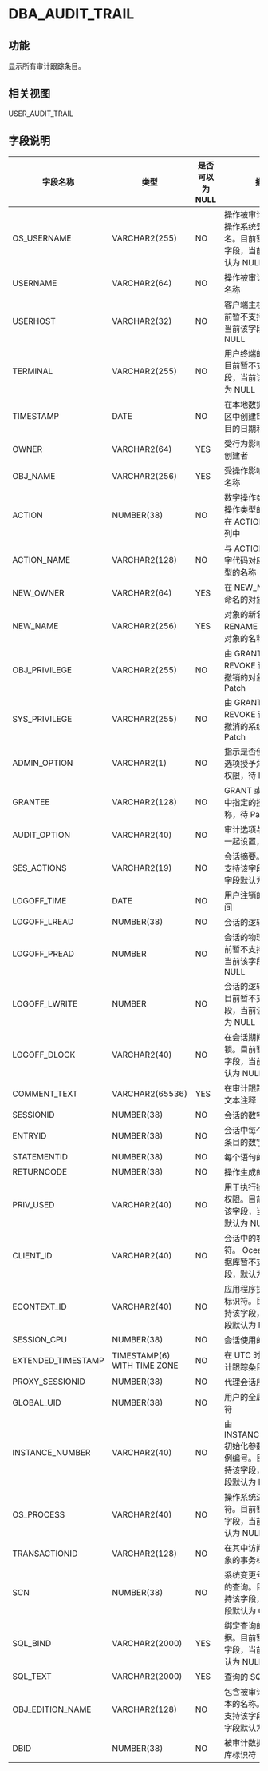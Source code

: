 DBA_AUDIT_TRAIL 
====================================



功能 
-----------

显示所有审计跟踪条目。

相关视图 
-------------

USER_AUDIT_TRAIL

字段说明 
-------------



|      **字段名称**      |           **类型**            | **是否可以为 NULL** |                          **描述**                           |
|--------------------|-----------------------------|----------------|-----------------------------------------------------------|
| OS_USERNAME        | VARCHAR2(255)               | NO             | 操作被审计的用户的操作系统登录用户名。目前暂不支持该字段，当前该字段默认为 NULL                |
| USERNAME           | VARCHAR2(64)                | NO             | 操作被审计的用户的名称                                               |
| USERHOST           | VARCHAR2(32)                | NO             | 客户端主机名称。目前暂不支持该字段，当前该字段默认为 NULL                           |
| TERMINAL           | VARCHAR2(255)               | NO             | 用户终端的标识符。目前暂不支持该字段，当前该字段默认为 NULL                          |
| TIMESTAMP          | DATE                        | NO             | 在本地数据库会话时区中创建审计跟踪条目的日期和时间                                 |
| OWNER              | VARCHAR2(64)                | YES            | 受行为影响的对象的创建者                                              |
| OBJ_NAME           | VARCHAR2(256)               | YES            | 受操作影响的对象的名称                                               |
| ACTION             | NUMBER(38)                  | NO             | 数字操作类型代码。操作类型的对应名称在 ACTION_NAME 列中                        |
| ACTION_NAME        | VARCHAR2(128)               | NO             | 与 ACTION 列中的数字代码对应的操作类型的名称                                |
| NEW_OWNER          | VARCHAR2(64)                | YES            | 在 NEW_NAME 列中命名的对象的所有者                                    |
| NEW_NAME           | VARCHAR2(256)               | YES            | 对象的新名称在 RENAME 之后或基础对象的名称之后                               |
| OBJ_PRIVILEGE      | VARCHAR2(255)               | NO             | 由 GRANT 或 REVOKE 语句授予或撤销的对象权限，待 Patch                     |
| SYS_PRIVILEGE      | VARCHAR2(255)               | NO             | 由 GRANT 或 REVOKE 语句授予或撤消的系统权限，待 Patch                     |
| ADMIN_OPTION       | VARCHAR2(1)                 | NO             | 指示是否使用 ADMIN 选项授予角色或系统权限，待 Patch                          |
| GRANTEE            | VARCHAR2(128)               | NO             | GRANT 或 REVOKE 中指定的授予者名称，待 Patch                          |
| AUDIT_OPTION       | VARCHAR2(40)                | NO             | 审计选项与审计语句一起设置，待 Patch                                     |
| SES_ACTIONS        | VARCHAR2(19)                | NO             | 会话摘要。目前暂不支持该字段，当前该字段默认为 NULL                              |
| LOGOFF_TIME        | DATE                        | NO             | 用户注销的日期和时间                                                |
| LOGOFF_LREAD       | NUMBER(38)                  | NO             | 会话的逻辑读取                                                   |
| LOGOFF_PREAD       | NUMBER                      | NO             | 会话的物理读取。目前暂不支持该字段，当前该字段默认为 NULL                           |
| LOGOFF_LWRITE      | NUMBER                      | NO             | 会话的逻辑写操作。目前暂不支持该字段，当前该字段默认为 NULL                          |
| LOGOFF_DLOCK       | VARCHAR2(40)                | NO             | 在会话期间检测到死锁。目前暂不支持该字段，当前该字段默认为 NULL                        |
| COMMENT_TEXT       | VARCHAR2(65536)             | YES            | 在审计跟踪条目上的文本注释                                             |
| SESSIONID          | NUMBER(38)                  | NO             | 会话的数字 ID                                                  |
| ENTRYID            | NUMBER(38)                  | NO             | 会话中每个审计跟踪条目的数字 ID                                         |
| STATEMENTID        | NUMBER(38)                  | NO             | 每个语句的数字 ID                                                |
| RETURNCODE         | NUMBER(38)                  | NO             | 操作生成的错误代码                                                 |
| PRIV_USED          | VARCHAR2(40)                | NO             | 用于执行操作的系统权限。目前暂不支持该字段，当前该字段默认为 NULL                       |
| CLIENT_ID          | VARCHAR2(40)                | NO             | 会话中的客户端标识符。 OceanBase 数据库暂不支持该字段，默认为 NULL |
| ECONTEXT_ID        | VARCHAR2(40)                | NO             | 应用程序执行上下文标识符。目前暂不支持该字段，当前该字段默认为 NULL                      |
| SESSION_CPU        | NUMBER(38)                  | NO             | 会话使用的 CPU 时间                                              |
| EXTENDED_TIMESTAMP | TIMESTAMP(6) WITH TIME ZONE | NO             | 在 UTC 时区中创建审计跟踪条目的时间戳                                     |
| PROXY_SESSIONID    | NUMBER(38)                  | NO             | 代理会话序列号                                                   |
| GLOBAL_UID         | NUMBER(38)                  | NO             | 用户的全局用户标识符                                                |
| INSTANCE_NUMBER    | VARCHAR2(40)                | NO             | 由 INSTANCE_NUMBER 初始化参数指定的实例编号。目前暂不支持该字段，当前该字段默认为 NULL    |
| OS_PROCESS         | VARCHAR2(40)                | NO             | 操作系统进程标识符。目前暂不支持该字段，当前该字段默认为 NULL                         |
| TRANSACTIONID      | VARCHAR2(128)               | NO             | 在其中访问或修改对象的事务标识符                                          |
| SCN                | NUMBER(38)                  | NO             | 系统变更号（SCN）的查询。目前暂不支持该字段，当前该字段默认为 0                        |
| SQL_BIND           | VARCHAR2(2000)              | YES            | 绑定查询的变量数据。目前暂不支持该字段，当前该字段默认为 NULL                         |
| SQL_TEXT           | VARCHAR2(2000)              | YES            | 查询的 SQL 文本                                                |
| OBJ_EDITION_NAME   | VARCHAR2(128)               | NO             | 包含被审计对象的版本的名称。目前暂不支持该字段，当前该字段默认为 NULL                     |
| DBID               | NUMBER(38)                  | NO             | 被审计数据库的数据库标识符                                             |


